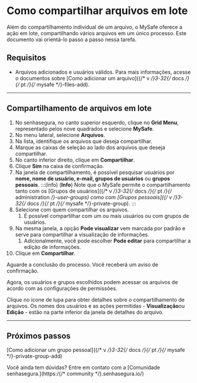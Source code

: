 # Como compartilhar arquivos em lote

Além do compartilhamento individual de um arquivo, o MySafe oferece a ação em lote, compartilhando vários arquivos em um único processo. Este documento vai orientá-lo passo a passo nessa tarefa.

## Requisitos

* Arquivos adicionados e usuários válidos. Para mais informações, acesse o documentos sobre [Como adicionar um arquivo]({/* v */}3-32{/* docs */}{/* pt */}{/* mysafe */}-files-add).
* * *

## Compartilhamento de arquivos em lote

1. No senhasegura, no canto superior esquerdo, clique no **Grid Menu**, representado pelos nove quadrados e selecione **MySafe**.
2. No menu lateral, selecione **Arquivos**.
3. Na lista, identifique os arquivos que deseja compartilhar.
4. Marque as caixas de seleção ao lado dos arquivos que deseja compartilhar.
5. No canto inferior direito, clique em **Compartilhar**.
7. Clique **Sim** na caixa de confirmação.
8. Na janela de compartilhamento, é possível pesquisar usuários por **nome, nome de usuário, e-mail, grupos de usuários** ou **grupos pessoais**.
    :::(info) (**Info**)
    Note que o MySafe permite o compartilhamento tanto com os [Grupos de usuários]({/* v */}3-32{/* docs */}{/* pt */}{/* administration */}-user-groups) como com [Grupos pessoais]({/* v */}3-32{/* docs */}{/* pt */}{/* mysafe */}-private-group).
    :::
9. Selecione com quem compartilhar os arquivos.
    1. É possível compartilhar com um ou mais usuários ou com grupos de usuários.
10. Na mesma janela, a opção **Pode visualizar** vem marcada por padrão e serve para compartilhar a visualização de informações.
    1. Adicionalmente, você pode escolher **Pode editar** para compartilhar a edição de informações. 
11. Clique em **Compartilhar**.

Aguarde a conclusão do processo. Você receberá um aviso de confirmação.

Agora, os usuários e grupos escolhidos podem acessar os arquivos de acordo com as configurações de permissões. 

Clique no ícone de lupa para obter detalhes sobre o compartilhamento de arquivos. Os nomes dos usuários e as ações permitidas - **Visualização**ou **Edição** - estão na parte inferior da janela de detalhes do arquivo.
***

## Próximos passos
[Como adicionar um grupo pessoal]({/* v */}3-32{/* docs */}{/* pt */}{/* mysafe */}-private-group-add)

Você ainda tem dúvidas? Entre em contato com a [Comunidade senhasegura.](https:/{/* community */}.senhasegura.io/)
